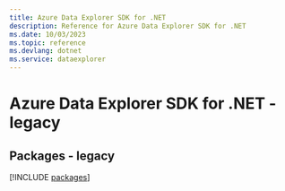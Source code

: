 ```yaml
---
title: Azure Data Explorer SDK for .NET
description: Reference for Azure Data Explorer SDK for .NET
ms.date: 10/03/2023
ms.topic: reference
ms.devlang: dotnet
ms.service: dataexplorer
---
```

# Azure Data Explorer SDK for .NET - legacy
## Packages - legacy
[!INCLUDE [packages](data-explorer-index.md)]
